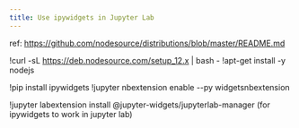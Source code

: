```yaml
---
title: Use ipywidgets in Jupyter Lab
---
```


ref: https://github.com/nodesource/distributions/blob/master/README.md

!curl -sL https://deb.nodesource.com/setup_12.x | bash -
!apt-get install -y nodejs

!pip install ipywidgets
!jupyter nbextension enable --py widgetsnbextension

!jupyter labextension install @jupyter-widgets/jupyterlab-manager
(for ipywidgets to work in jupyter lab)